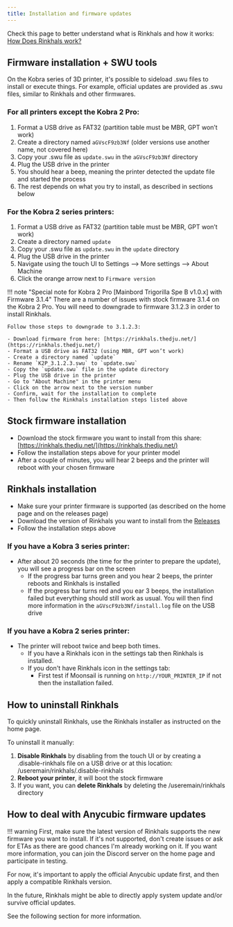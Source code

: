 ```yaml
---
title: Installation and firmware updates
---
```


Check this page to better understand what is Rinkhals and how it works: [How Does Rinkhals work?](installation-and-firmware-updates.md)


## Firmware installation + SWU tools

On the Kobra series of 3D printer, it's possible to sideload .swu files to install or execute things. For example, official updates are provided as .swu files, similar to Rinkhals and other firmwares.

### For all printers except the Kobra 2 Pro:
1. Format a USB drive as FAT32 (partition table must be MBR, GPT won’t work)
2. Create a directory named `aGVscF9zb3Nf` (older versions use another name, not covered here)
3. Copy your .swu file as `update.swu` in the `aGVscF9zb3Nf` directory
4. Plug the USB drive in the printer
5. You should hear a beep, meaning the printer detected the update file and started the process
6. The rest depends on what you try to install, as described in sections below


### For the Kobra 2 series printers:
1. Format a USB drive as FAT32 (partition table must be MBR, GPT won’t work)
2. Create a directory named `update`
3. Copy your .swu file as `update.swu` in the `update` directory
4. Plug the USB drive in the printer
5. Navigate using the touch UI to Settings --> More settings --> About Machine
6. Click the orange arrow next to `Firmware version`

!!! note "Special note for Kobra 2 Pro [Mainbord Trigorilla Spe B v1.0.x] with Firmware 3.1.4"
    There are a number of issues with stock firmware 3.1.4 on the Kobra 2 Pro. You will need to downgrade to firmware 3.1.2.3 in order to install Rinkhals.

    Follow those steps to downgrade to 3.1.2.3:

    - Download firmware from here: [https://rinkhals.thedju.net/](https://rinkhals.thedju.net/)
    - Format a USB drive as FAT32 (using MBR, GPT won’t work)
    - Create a directory named `update`
    - Rename `K2P_3.1.2.3.swu` to `update.swu`
    - Copy the `update.swu` file in the update directory
    - Plug the USB drive in the printer
    - Go to "About Machine" in the printer menu
    - Click on the arrow next to the version number
    - Confirm, wait for the installation to complete
    - Then follow the Rinkhals installation steps listed above

## Stock firmware installation

- Download the stock firmware you want to install from this share: [https://rinkhals.thedju.net/](https://rinkhals.thedju.net/)
- Follow the installation steps above for your printer model
- After a couple of minutes, you will hear 2 beeps and the printer will reboot with your chosen firmware


## Rinkhals installation

- Make sure your printer firmware is supported (as described on the home page and on the releases page)
- Download the version of Rinkhals you want to install from the [Releases](https://github.com/jbatonnet/Rinkhals/releases)
- Follow the installation steps above

### If you have a Kobra 3 series printer:

- After about 20 seconds (the time for the printer to prepare the update), you will see a progress bar on the screen
    - If the progress bar turns green and you hear 2 beeps, the printer reboots and Rinkhals is installed
    - If the progress bar turns red and you ear 3 beeps, the installation failed but everything should still work as usual. You will then find more information in the `aGVscF9zb3Nf/install.log` file on the USB drive

### If you have a Kobra 2 series printer:

- The printer will reboot twice and beep both times.
    - If you have a Rinkhals icon in the settings tab then Rinkhals is installed.
    - If you don't have Rinkhals icon in the settings tab:
        - First test if Moonsail is running on `http://YOUR_PRINTER_IP` if not then the installation failed.


## How to uninstall Rinkhals

To quickly uninstall Rinkhals, use the Rinkhals installer as instructed on the home page.

To uninstall it manually:
1. **Disable Rinkhals** by disabling from the touch UI or by creating a .disable-rinkhals file on a USB drive or at this location: /useremain/rinkhals/.disable-rinkhals
2. **Reboot your printer**, it will boot the stock firmware
3. If you want, you can **delete Rinkhals** by deleting the /useremain/rinkhals directory


## How to deal with Anycubic firmware updates

!!! warning
    First, make sure the latest version of Rinkhals supports the new firmware you want to install. If it's not supported, don't create issues or ask for ETAs as there are good chances I'm already working on it. If you want more information, you can join the Discord server on the home page and participate in testing.

For now, it's important to apply the official Anycubic update first, and then apply a compatible Rinkhals version.

In the future, Rinkhals might be able to directly apply system update and/or survive official updates.

See the following section for more information.
